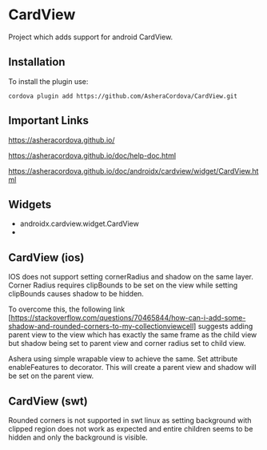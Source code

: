# CardView
Project which adds support for android CardView.

## Installation
To install the plugin use:

```
cordova plugin add https://github.com/AsheraCordova/CardView.git
```

## Important Links
https://asheracordova.github.io/

https://asheracordova.github.io/doc/help-doc.html

https://asheracordova.github.io/doc/androidx/cardview/widget/CardView.html

## Widgets
* androidx.cardview.widget.CardView
* 
## CardView (ios)
IOS does not support setting cornerRadius and shadow on the same layer. Corner Radius requires clipBounds to be set on the view while setting clipBounds causes shadow to be hidden.

To overcome this, the following link [https://stackoverflow.com/questions/70465844/how-can-i-add-some-shadow-and-rounded-corners-to-my-collectionviewcell] suggests adding parent view to the view which has exactly the same frame as the child view but shadow being set to parent view and corner radius set to child view.

Ashera using simple wrapable view to achieve the same. Set attribute enableFeatures to decorator. This will create a parent view and shadow will be set on the parent view.

## CardView (swt)
Rounded corners is not supported in swt linux as setting background with clipped region does not work as expected and entire children seems to be hidden and only the background is visible.
